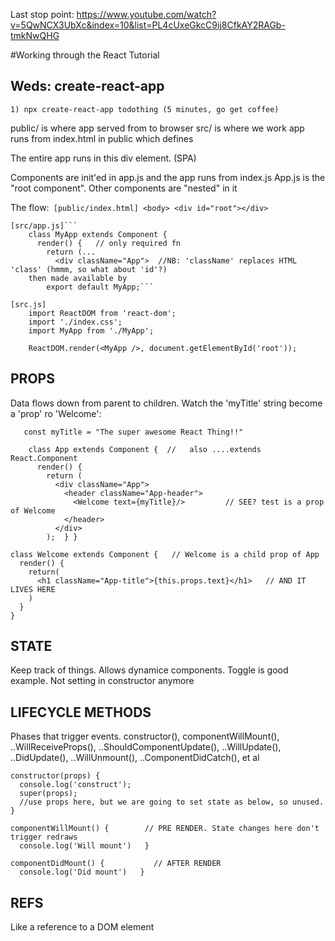 Last stop point: https://www.youtube.com/watch?v=5QwNCX3UbXc&index=10&list=PL4cUxeGkcC9ij8CfkAY2RAGb-tmkNwQHG

#Working through the React Tutorial
## Weds: create-react-app
    1) npx create-react-app todothing (5 minutes, go get coffee)

 public/ is where app served from to browser
 src/ is where we work
 app runs from index.html in public which defines 
    <div id="root"></div>
    The entire app runs in this div element. (SPA)

 Components are init'ed in app.js and the app runs from index.js
 App.js is the "root component". Other components are "nested" in it

 The flow:```
    [public/index.html]
        <body>
            <div id="root"></div>```

    [src/app.js]```
        class MyApp extends Component {
          render() {   // only required fn
            return (...
              <div className="App">  //NB: 'className' replaces HTML 'class' (hmmm, so what about 'id'?)
        then made available by
            export default MyApp;```

    [src.js]
        import ReactDOM from 'react-dom';
        import './index.css';
        import MyApp from './MyApp';

        ReactDOM.render(<MyApp />, document.getElementById('root'));

## PROPS
   Data flows down from parent to children. Watch the 'myTitle' string become a 'prop' ro 'Welcome':
```
   const myTitle = "The super awesome React Thing!!"

    class App extends Component {  //   also ....extends React.Component
      render() {       
        return (
          <div className="App">
            <header className="App-header">
              <Welcome text={myTitle}/>         // SEE? test is a prop of Welcome
            </header>
          </div>
        );  } }

class Welcome extends Component {   // Welcome is a child prop of App
  render() {
    return(
      <h1 className="App-title">{this.props.text}</h1>   // AND IT LIVES HERE
    )
  }
}
```

## STATE
Keep track of things. Allows dynamice components. Toggle is good example.
Not setting in constructor anymore

## LIFECYCLE METHODS
Phases that trigger events. constructor(), componentWillMount(), ..WillReceiveProps(), ..ShouldComponentUpdate(), ..WillUpdate(), ..DidUpdate(), ..WillUnmount(), ..ComponentDidCatch(), et al
  ```//LIFECYCLE parts
  constructor(props) {
    console.log('construct');
    super(props);
    //use props here, but we are going to set state as below, so unused.
  }

  componentWillMount() {        // PRE RENDER. State changes here don't trigger redraws
    console.log('Will mount')   }

  componentDidMount() {           // AFTER RENDER
    console.log('Did mount')   }
```
## REFS
Like a reference to a DOM element
